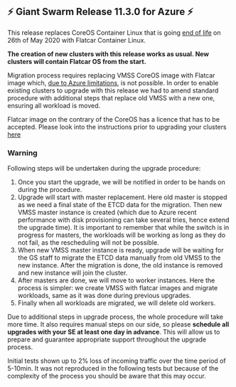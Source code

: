 ## :zap:  Giant Swarm Release 11.3.0 for Azure :zap:

This release replaces CoreOS Container Linux that is going [end of life](https://coreos.com/os/eol/) on 26th of May 2020 with Flatcar Container Linux. 

**The creation of new clusters with this release works as usual. New clusters will contain Flatcar OS from the start.**

Migration process requires replacing VMSS CoreOS image with Flatcar image which, [due to Azure limitations](https://docs.microsoft.com/en-us/azure/virtual-machine-scale-sets/virtual-machine-scale-sets-upgrade-scale-set#create-time-properties), is not possible. In order to enable existing clusters to upgrade with this release we had to amend standard procedure with additional steps that replace old VMSS with a new one, ensuring all workload is moved. 

Flatcar image on the contrary of the CoreOS has a licence that has to be accepted. Please look into the instructions prior to upgrading your clusters [here](https://github.com/giantswarm/releases/blob/master/announcements/11-3-0-azure-flatcar-licence-approval.md)

### Warning
Following steps will be undertaken during the upgrade procedure:
1. Once you start the upgrade, we will be notified in order to be hands on during the procedure.
2. Upgrade will start with master replacement. Here old master is stopped as we need a final state of the ETCD data for the migration. Then new VMSS master instance is created (which due to Azure recent performance with disk provisioning can take several tries, hence extend the upgrade time). 
It is important to remember that while the switch is in progress for masters, the workloads will be working as long as they do not fail, as the rescheduling will not be possible.
3. When new VMSS master instance is ready, upgrade will be waiting for the GS staff to migrate the ETCD data manually from old VMSS to the new instance. After the migration is done, the old instance is removed and new instance will join the cluster.
4. After masters are done, we will move to worker instances. Here the process is simpler: we create VMSS with flatcar images and migrate workloads, same as it was done during previous upgrades.
5. Finally when all workloads are migrated, we will delete old workers.

Due to additional steps in upgrade process, the whole procedure will take more time. It also requires manual steps on our side, so please **schedule all upgrades with your SE at least one day in advance**. This will allow us to prepare and guarantee appropriate support throughout the upgrade process.

Initial tests shown up to 2% loss of incoming traffic over the time period of 5-10min. It was not reproduced in the following tests but because of the complexity of the process you should be aware that this may occur.
